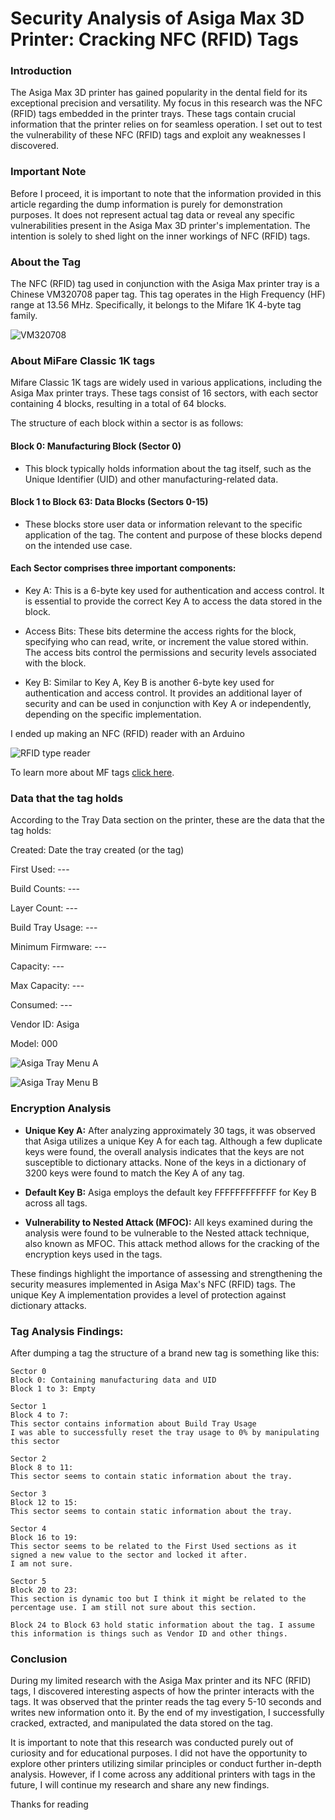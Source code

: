 # Security Analysis of Asiga Max 3D Printer: Cracking NFC (RFID) Tags

### Introduction
The Asiga Max 3D printer has gained popularity in the dental field for its exceptional precision and versatility. My focus in this research was the NFC (RFID) tags embedded in the printer trays. These tags contain crucial information that the printer relies on for seamless operation. I set out to test the vulnerability of these NFC (RFID) tags and exploit any weaknesses I discovered.

### Important Note
Before I proceed, it is important to note that the information provided in this article regarding the dump information is purely for demonstration purposes. It does not represent actual tag data or reveal any specific vulnerabilities present in the Asiga Max 3D printer's implementation. The intention is solely to shed light on the inner workings of NFC (RFID) tags.

### About the Tag

The NFC (RFID) tag used in conjunction with the Asiga Max printer tray is a Chinese VM320708 paper tag. This tag operates in the High Frequency (HF) range at 13.56 MHz. Specifically, it belongs to the Mifare 1K 4-byte tag family.

![VM320708](https://i.imgur.com/DcwnnsJ.png)

### About MiFare Classic 1K tags

Mifare Classic 1K tags are widely used in various applications, including the Asiga Max printer trays. These tags consist of 16 sectors, with each sector containing 4 blocks, resulting in a total of 64 blocks.

The structure of each block within a sector is as follows:

#### Block 0: Manufacturing Block (Sector 0)

- This block typically holds information about the tag itself, such as the Unique Identifier (UID) and other manufacturing-related data.

#### Block 1 to Block 63: Data Blocks (Sectors 0-15)

- These blocks store user data or information relevant to the specific application of the tag. The content and purpose of these blocks depend on the intended use case.

#### Each Sector comprises three important components:

- Key A: This is a 6-byte key used for authentication and access control. It is essential to provide the correct Key A to access the data stored in the block.

- Access Bits: These bits determine the access rights for the block, specifying who can read, write, or increment the value stored within. The access bits control the permissions and security levels associated with the block.

- Key B: Similar to Key A, Key B is another 6-byte key used for authentication and access control. It provides an additional layer of security and can be used in conjunction with Key A or independently, depending on the specific implementation.

I ended up making an NFC (RFID) reader with an Arduino

![RFID type reader](https://i.imgur.com/bmmiIMd.jpg)

To learn more about MF tags [click here](https://www.youtube.com/watch?v=RoiETfo_S4A).

### Data that the tag holds

According to the Tray Data section on the printer, these are the data that the tag holds:

Created: Date the tray created (or the tag)

First Used: ---

Build Counts: ---

Layer Count: ---

Build Tray Usage: ---

Minimum Firmware: ---

Capacity: ---

Max Capacity: --- 

Consumed: ---

Vendor ID: Asiga

Model: 000

![Asiga Tray Menu A](https://i.imgur.com/myg1b1s.jpg)

![Asiga Tray Menu B](https://i.imgur.com/ACXr2Jf.jpg)

### Encryption Analysis

- **Unique Key A:** After analyzing approximately 30 tags, it was observed that Asiga utilizes a unique Key A for each tag. Although a few duplicate keys were found, the overall analysis indicates that the keys are not susceptible to dictionary attacks. None of the keys in a dictionary of 3200 keys were found to match the Key A of any tag.

- **Default Key B:** Asiga employs the default key FFFFFFFFFFFF for Key B across all tags.

- **Vulnerability to Nested Attack (MFOC):** All keys examined during the analysis were found to be vulnerable to the Nested attack technique, also known as MFOC. This attack method allows for the cracking of the encryption keys used in the tags.

These findings highlight the importance of assessing and strengthening the security measures implemented in Asiga Max's NFC (RFID) tags. The unique Key A implementation provides a level of protection against dictionary attacks.

### Tag Analysis Findings:

After dumping a tag the structure of a brand new tag is something like this:

```
Sector 0
Block 0: Containing manufacturing data and UID
Block 1 to 3: Empty
```

```
Sector 1
Block 4 to 7:
This sector contains information about Build Tray Usage
I was able to successfully reset the tray usage to 0% by manipulating this sector
```

```
Sector 2
Block 8 to 11:
This sector seems to contain static information about the tray.
```

```
Sector 3
Block 12 to 15:
This sector seems to contain static information about the tray.
```

```
Sector 4
Block 16 to 19:
This sector seems to be related to the First Used sections as it signed a new value to the sector and locked it after.
I am not sure.
```

```
Sector 5
Block 20 to 23:
This section is dynamic too but I think it might be related to the percentage use. I am still not sure about this section.
```

```
Block 24 to Block 63 hold static information about the tag. I assume this information is things such as Vendor ID and other things.
```


### Conclusion
During my limited research with the Asiga Max printer and its NFC (RFID) tags, I discovered interesting aspects of how the printer interacts with the tags. It was observed that the printer reads the tag every 5-10 seconds and writes new information onto it. By the end of my investigation, I successfully cracked, extracted, and manipulated the data stored on the tag.

It is important to note that this research was conducted purely out of curiosity and for educational purposes. I did not have the opportunity to explore other printers utilizing similar principles or conduct further in-depth analysis. However, if I come across any additional printers with tags in the future, I will continue my research and share any new findings.

Thanks for reading

